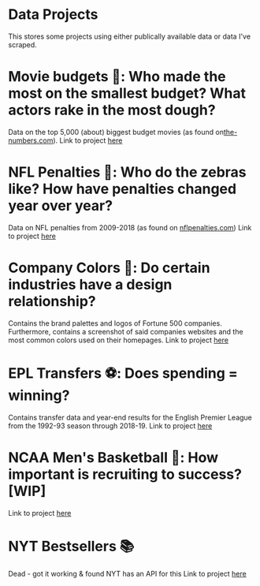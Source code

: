 # Data Projects

This stores some projects using either publically available data or data I've scraped.

# Movie budgets 🎥: Who made the most on the smallest budget? What actors rake in the most dough?
Data on the top 5,000 (about) biggest budget movies (as found on[the-numbers.com](https://www.the-numbers.com/movie/budgets/all)).
Link to project [here](movie-budgets/README.md)

# NFL Penalties 🏈: Who do the zebras like? How have penalties changed year over year?
Data on NFL penalties from 2009-2018 (as found on [nflpenalties.com](https://www.nflpenalties.com/))
Link to project [here](nfl-penalties/README.md)

# Company Colors 🎨: Do certain industries have a design relationship?
Contains the brand palettes and logos of Fortune 500 companies. Furthermore, contains a screenshot of said companies websites and the most common colors used on their homepages.
Link to project [here](company-colors/README.md)

# EPL Transfers ⚽: Does spending = winning?
Contains transfer data and year-end results for the English Premier League from the 1992-93 season through 2018-19.
Link to project [here](epl-transfers/README.md)

# NCAA Men's Basketball 🏀: How important is recruiting to success? [**WIP**]
Link to project [here](cbb-recruiting/README.md)

# NYT Bestsellers 📚
Dead - got it working & found NYT has an API for this
Link to project [here](NYT/README.md)